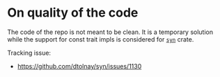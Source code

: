 # On quality of the code

The code of the repo is not meant to be clean. It is a temporary solution while the support for const trait impls is considered for [`syn`](https://github.com/dtolnay/syn) crate.

Tracking issue:
* https://github.com/dtolnay/syn/issues/1130